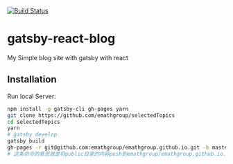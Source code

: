 [![Build Status](https://travis-ci.org/emathgroup/selectedTopics.svg?branch=master)](https://travis-ci.org/emathgroup/selectedTopics)

# gatsby-react-blog
My Simple blog site with gatsby with react
## Installation


Run local Server:
```bash
npm install -g gatsby-cli gh-pages yarn
git clone https://github.com/emathgroup/selectedTopics
cd selectedTopics
yarn
# gatsby develop
gatsby build
gh-pages -r git@github.com:emathgroup/emathgroup.github.io.git -b master -d public
# 这条命令的意思就是将public目录的内容push到emathgroup/emathgroup.github.io.git的master分支
```

